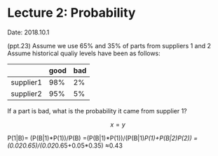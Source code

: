 # Lecture 2: Probability

Date: 2018.10.1

(ppt.23)
Assume we use 65% and 35% of parts from suppliers 1 and 2
Assume historical qualiy levels have been as follows:

|           | good | bad |
| --------- | ---- | --- |
| supplier1 | 98%  | 2%  |
| supplier2 | 95%  | 5%  |

If a part is bad, what is the probability it came from supplier 1?

$$ x = y $$

P(1|B)= (P(B|1)*P(1))/P(B)
=(P(B|1)*P(1))/(P(B|1)*P(1)+P(B|2)*P(2))
=(0.02*0.65)/(0.02*0.65+0.05\*0.35)
≈0.43
